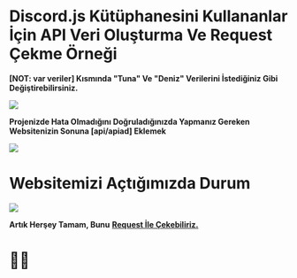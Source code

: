 <h1>Discord.js Kütüphanesini Kullananlar İçin API Veri Oluşturma Ve Request Çekme Örneği</h1>

**[NOT: var veriler] Kısmında "Tuna" Ve "Deniz" Verilerini İstediğiniz Gibi Değiştirebilirsiniz.**

<img src="https://cdn.discordapp.com/attachments/705019613586522156/811391532393037824/veriler.png">

**Projenizde Hata Olmadığını Doğruladığınızda Yapmanız Gereken
Websitenizin Sonuna [api/apiad] Eklemek**

<img src="https://cdn.discordapp.com/attachments/705019613586522156/811389562546815006/apiad.png">
                                                                      
<h1>Websitemizi Açtığımızda Durum</h1>
<img src="https://cdn.discordapp.com/attachments/705019613586522156/811391717005459506/durum.png">

**Artık Herşey Tamam, Bunu** <a href="https://github.com/tunadnz/api-olusturma/blob/main/%C3%B6rnek-request.js">**Request İle Çekebiliriz.**</a>

<h1>🤜🤛</h1>
